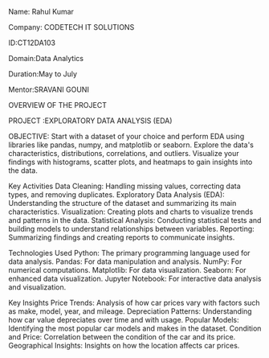 Name: Rahul Kumar 

Company: CODETECH IT SOLUTIONS

ID:CT12DA103

Domain:Data Analytics

Duration:May to July

Mentor:SRAVANI  GOUNI

OVERVIEW OF THE PROJECT

PROJECT :EXPLORATORY DATA ANALYSIS (EDA)

OBJECTIVE:
Start with a dataset of your choice and perform EDA using libraries like pandas, numpy,
and matplotlib or seaborn. Explore the data's characteristics, distributions, correlations,
and outliers. Visualize your findings with histograms, scatter plots, and heatmaps to
gain insights into the data.

Key Activities
Data Cleaning: Handling missing values, correcting data types, and removing duplicates.
Exploratory Data Analysis (EDA): Understanding the structure of the dataset and summarizing its main characteristics.
Visualization: Creating plots and charts to visualize trends and patterns in the data.
Statistical Analysis: Conducting statistical tests and building models to understand relationships between variables.
Reporting: Summarizing findings and creating reports to communicate insights.


Technologies Used
Python: The primary programming language used for data analysis.
Pandas: For data manipulation and analysis.
NumPy: For numerical computations.
Matplotlib: For data visualization.
Seaborn: For enhanced data visualization.
Jupyter Notebook: For interactive data analysis and visualization.

Key Insights
Price Trends: Analysis of how car prices vary with factors such as make, model, year, and mileage.
Depreciation Patterns: Understanding how car value depreciates over time and with usage.
Popular Models: Identifying the most popular car models and makes in the dataset.
Condition and Price: Correlation between the condition of the car and its price.
Geographical Insights: Insights on how the location affects car prices.
